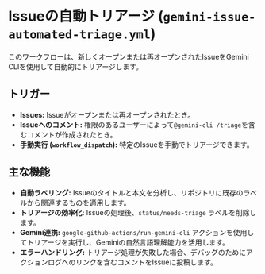 # Issueの自動トリアージ (`gemini-issue-automated-triage.yml`)

このワークフローは、新しくオープンまたは再オープンされたIssueをGemini CLIを使用して自動的にトリアージします。

## トリガー

- **Issues:** Issueがオープンまたは再オープンされたとき。
- **Issueへのコメント:** 権限のあるユーザーによって`@gemini-cli /triage`を含むコメントが作成されたとき。
- **手動実行 (`workflow_dispatch`):** 特定のIssueを手動でトリアージできます。

## 主な機能

- **自動ラベリング:** Issueのタイトルと本文を分析し、リポジトリに既存のラベルから関連するものを適用します。
- **トリアージの効率化:** Issueの処理後、`status/needs-triage` ラベルを削除します。
- **Gemini連携:** `google-github-actions/run-gemini-cli` アクションを使用してトリアージを実行し、Geminiの自然言語理解能力を活用します。
- **エラーハンドリング:** トリアージ処理が失敗した場合、デバッグのためにアクションログへのリンクを含むコメントをIssueに投稿します。
